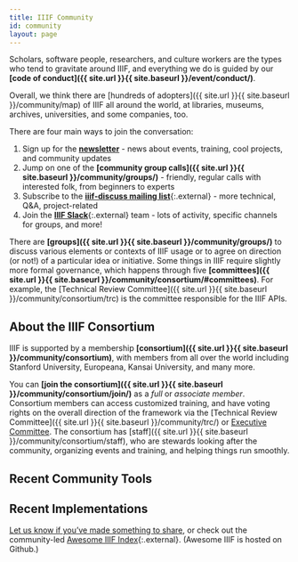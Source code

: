 ```yaml
---
title: IIIF Community
id: community
layout: page
---
```


Scholars, software people, researchers, and culture workers are the types who tend to gravitate around IIIF, and everything we do is guided by our **[code of conduct]({{ site.url }}{{ site.baseurl }}/event/conduct/)**.

Overall, we think there are [hundreds of adopters]({{ site.url }}{{ site.baseurl }}/community/map) of IIIF all around the world, at libraries, museums, archives, universities, and some companies, too.

There are four main ways to join the conversation:



1. Sign up for the **[newsletter](https://iiif.io/newsletter/#newsletter-signup)** - news about events, training, cool projects, and community updates
2. Jump on one of the **[community group calls]({{ site.url }}{{ site.baseurl }}/community/groups/)** - friendly, regular calls with interested folk, from beginners to experts
3. Subscribe to the **[iiif-discuss mailing list](https://groups.google.com/forum/#!forum/iiif-discuss)**{:.external} - more technical, Q&A, project-related
4. Join the **[IIIF Slack](http://bit.ly/iiif-slack)**{:.external} team - lots of activity, specific channels for groups, and more!

There are **[groups]({{ site.url }}{{ site.baseurl }}/community/groups/)** to discuss various elements or contexts of IIIF usage or to agree on direction (or not!) of a particular idea or initiative. Some things in IIIF require slightly more formal governance, which happens through five **[committees]({{ site.url }}{{ site.baseurl }}/community/consortium/#committees)**. For example, the [Technical Review Committee]({{ site.url }}{{ site.baseurl }}/community/consortium/trc) is the committee responsible for the IIIF APIs.

## About the IIIF Consortium

IIIF is supported by a membership **[consortium]({{ site.url }}{{ site.baseurl }}/community/consortium)**, with members from all over the world including Stanford University, Europeana, Kansai University, and many more.

You can **[join the consortium]({{ site.url }}{{ site.baseurl }}/community/consortium/join/)** as a _full_ or _associate member_. Consortium members can access customized training, and have voting rights on the overall direction of the framework via the [Technical Review Committee]({{ site.url }}{{ site.baseurl }}/community/trc/) or <span style="text-decoration:underline;">Executive Committee</span>. The consortium has [staff]({{ site.url }}{{ site.baseurl }}/community/consortium/staff), who are stewards looking after the community, organizing events and training, and helping things run smoothly.

## Recent Community Tools



## Recent Implementations




[Let us know if you’ve made something to share](https://docs.google.com/forms/d/e/1FAIpQLSetIpJYr9yq827QD7Bl0J31q4E2w0_O-8bUjoqX4XYKm7eU8A/viewform), or check out the community-led [Awesome IIIF Index](https://github.com/IIIF/awesome-iiif){:.external}. (Awesome IIIF is hosted on Github.)
